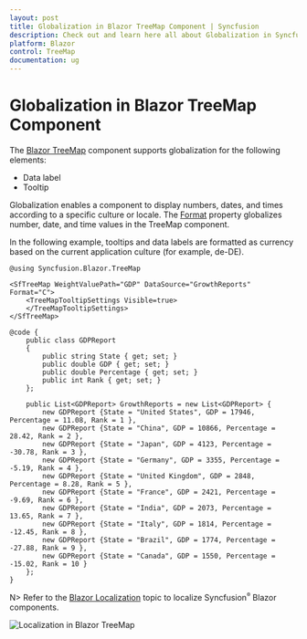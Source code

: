 ```yaml
---
layout: post
title: Globalization in Blazor TreeMap Component | Syncfusion
description: Check out and learn here all about Globalization in Syncfusion Blazor TreeMap component and much more.
platform: Blazor
control: TreeMap
documentation: ug
---
```


# Globalization in Blazor TreeMap Component

The [Blazor TreeMap](https://www.syncfusion.com/blazor-components/blazor-treemap) component supports globalization for the following elements:

* Data label
* Tooltip

Globalization enables a component to display numbers, dates, and times according to a specific culture or locale. The [Format](https://help.syncfusion.com/cr/blazor/Syncfusion.Blazor.TreeMap.SfTreeMap-1.html#Syncfusion_Blazor_TreeMap_SfTreeMap_1_Format) property globalizes number, date, and time values in the TreeMap component.

In the following example, tooltips and data labels are formatted as currency based on the current application culture (for example, de-DE).

```cshtml
@using Syncfusion.Blazor.TreeMap

<SfTreeMap WeightValuePath="GDP" DataSource="GrowthReports" Format="C">
    <TreeMapTooltipSettings Visible=true>
    </TreeMapTooltipSettings>
</SfTreeMap>

@code {
    public class GDPReport
    {
        public string State { get; set; }
        public double GDP { get; set; }
        public double Percentage { get; set; }
        public int Rank { get; set; }
    };

    public List<GDPReport> GrowthReports = new List<GDPReport> {
        new GDPReport {State = "United States", GDP = 17946, Percentage = 11.08, Rank = 1 },
        new GDPReport {State = "China", GDP = 10866, Percentage = 28.42, Rank = 2 },
        new GDPReport {State = "Japan", GDP = 4123, Percentage = -30.78, Rank = 3 },
        new GDPReport {State = "Germany", GDP = 3355, Percentage = -5.19, Rank = 4 },
        new GDPReport {State = "United Kingdom", GDP = 2848, Percentage = 8.28, Rank = 5 },
        new GDPReport {State = "France", GDP = 2421, Percentage = -9.69, Rank = 6 },
        new GDPReport {State = "India", GDP = 2073, Percentage = 13.65, Rank = 7 },
        new GDPReport {State = "Italy", GDP = 1814, Percentage = -12.45, Rank = 8 },
        new GDPReport {State = "Brazil", GDP = 1774, Percentage = -27.88, Rank = 9 },
        new GDPReport {State = "Canada", GDP = 1550, Percentage = -15.02, Rank = 10 }
    };
}

```

N> Refer to the [Blazor Localization](https://blazor.syncfusion.com/documentation/common/localization) topic to localize Syncfusion<sup style="font-size:70%">&reg;</sup> Blazor components.

![Localization in Blazor TreeMap](images/Internationalization/blazor-treemap-localization.png)
